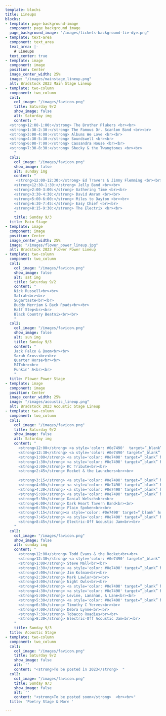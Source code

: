 ```yaml
---
template: blocks
title: Lineups
blocks:
- template: page-background-image
  component: page_background_image
  page_background_image: "/images/tickets-background-tie-dye.png"
- template: text-area
  component: text_area
  text_area: |-
    # Lineups
  text_center: true
- template: image
  component: image
  position: Center
  image_center_width: 25%
  image: "/images/mainstage_lineup.png"
  alt: Bradstock 2023 Main Stage Lineup
- template: two-column
  component: two_column
  col1:
    col_image: "/images/favicon.png"
    title: Saturday 9/2
    show_image: false
    alt: Saturday img
    content: "
  <strong>12:00-1:00:</strong> The Brother Plukers <br><br>
  <strong>1:30-2:30:</strong> The Famous Dr. Scanlon Band <br><br>
  <strong>3:00-4:00:</strong> Albums We Love <br><br>
  <strong>4:30-5:30:</strong> Soundswell <br><br>
  <strong>6:00-7:00:</strong> Cassandra House <br><br>
  <strong>7:30-8:30:</strong> Shecky & the Twangtones <br><br>
    "
  col2:
    col_image: "/images/favicon.png"
    show_image: false
    alt: sunday img
    content: "
     <strong>12:00-12:30:</strong> Ed Travers & Jimmy Flemming <br><br>
    <strong>12:30-1:30:</strong> Jelly Band <br><br>
    <strong>2:00-3:00:</strong> Gathering Time <br><br>
    <strong>3:30-4:30:</strong> David Amram <br><br>
    <strong>5:00-6:00:</strong> Miles to Dayton <br><br>
    <strong>6:30-7:45:</strong> Easy Chief <br><br>
    <strong>8:15-9:30:</strong> The Electrix <br><br>
    "
    title: Sunday 9/3
  title: Main Stage
- template: image
  component: image
  position: Center
  image_center_width: 25%
  image: "/images/flower_power_lineup.jpg"
  alt: Bradstock 2023 Flower Power Lineup
- template: two-column
  component: two_column
  col1:
    col_image: "/images/favicon.png"
    show_image: false
    alt: sat img
    title: Saturday 9/2
    content: "
    Nick Russell<br><br>
    Safrah<br><br>
    Sugartaste<br><br>
    Buddy Merriam & Back Roads<br><br>
    Half Step<br><br>
    Black Country Beatnix<br><br>
    "
  col2:
    col_image: "/images/favicon.png"
    show_image: false
    alt: sun img
    title: Sunday 9/3
    content: "
    Jack Falco & Boom<br><br>
    Sarah Gross<br><br>
    Quarter Horse<br><br>
    MJT<br><br>
    Funkin' A<br><br>
    "
  title: Flower Power Stage
- template: image
  component: image
  position: Center
  image_center_width: 25%
  image: "/images/acoustic_lineup.png"
  alt: Bradstock 2023 Acoustic Stage Lineup
- template: two-column
  component: two_column
  col1:
    col_image: "/images/favicon.png"
    title: Saturday 9/2
    show_image: false
    alt: Saturday img
    content: "
      <strong>12:00</strong> <a style='color: #0e7490'  target=”_blank” href='https://www.facebook.com/BrooklynTim'>Brooklyn Tim</a><br><br>
      <strong>12:30</strong> <a style='color: #0e7490' target=”_blank” href='https://deannahudsonmusic.com/'>Deanna Hudson</a><br><br>
      <strong>1:00</strong> <a style='color: #0e7490' target=”_blank” href='https://www.bryangallo.com/'>Bryan Gallo</a><br><br>
      <strong>1:30</strong> <a style='color: #0e7490' target=”_blank” href='https://www.davechristianmusic.com/'>Dave Christian</a><br><br>
      <strong>2:00</strong> KC Tribute<br><br>
      <strong>2:45</strong> Rocket & the Launchers<br><br>
      
      <strong>3:15</strong> <a style='color: #0e7490' target=”_blank” href='https://whoarethoseguys.com/'>Who are those Guys?</a><br><br>
      <strong>4:00</strong> <a style='color: #0e7490' target=”_blank” href='https://www.facebook.com/profile.php?id=100082983092258'>Karin Wagner</a><br><br>
      <strong>4:30</strong> <a style='color: #0e7490' target=”_blank” href='https://www.Imbibethevibemusic.com'>Imbibe the Vibe</a><br><br>
      <strong>5:00</strong> <a style='color: #0e7490' target=”_blank” href='https://fb.watch/l2jHmehE4n/ '>Mike Kelly</a><br><br>
      <strong>5:30</strong> Danial Welsch<br><br>
      <strong>6:00</strong> Dark Heart Tavern Band<br><br>
      <strong>6:30</strong> Plain Spoken<br><br>
      <strong>7:15</strong><a style='color: #0e7490' target=”_blank” href='https://soundcloud.com/ted-cremer'>Ted Cremer & Son</a><br><br>
      <strong>7:45</strong> <a style='color: #0e7490' target=”_blank” href='https://freegrassunion.org/'>Free Grass Union</a><br><br>
      <strong>8:45</strong> Electric-Off Acoustic Jam<br><br>
    "
  col2:
    col_image: "/images/favicon.png"
    show_image: false
    alt: sunday img
    content: "
      <strong>12:00</strong> Todd Evans & the Rocket<br><br>
      <strong>12:30</strong> <a style='color: #0e7490' target=”_blank” href='https://www.tobytoby.com/'>Toby Tobias Ensemble</a><br><br>
      <strong>1:00</strong> Steve Mall<br><br>
      <strong>1:30</strong> <a style='color: #0e7490' target=”_blank” href='https://trailerparkgigolos.wixsite.com/gigolos'>Trailer Park Gigolos</a><br><br>
      <strong>2:00</strong> Jim Kolman<br><br>
      <strong>2:30</strong> Mark Lawlor<br><br>
      <strong>3:00</strong> Night Owls<br><br>
      <strong>4:00</strong> <a style='color: #0e7490' target=”_blank” href='https://www.dropbox.com/s/j513fjahvbzxoj4/IMG_5614.MOV?dl=0'>Leah Kay & Friends</a><br><br>
      <strong>4:30</strong> <a style='color: #0e7490' target=”_blank” href='https://www.facebook.com/MelanieMorinMusic/'>Melanie Morin</a><br><br>
      <strong>5:00</strong> Levine, Lanahan, & Lane<br><br>
      <strong>5:30</strong> <a style='color: #0e7490' target=”_blank” href='https://www.grandfolkrailroad.com'>Grand Folk Railroad</a><br><br>
      <strong>6:30</strong> Timothy C Yerves<br><br>
      <strong>7:00</strong> Debra Lynne<br><br>
      <strong>7:30</strong> Tobacco Roadies<br><br>
      <strong>8:30</strong> Electric-Off Acoustic Jam<br><br>
    "
    title: Sunday 9/3
  title: Acoustic Stage
- template: two-column
  component: two_column
  col1:
    col_image: "/images/favicon.png"
    title: Saturday 9/2
    show_image: false
    alt: ''
    content: "<strong>To be posted in 2023</strong>  "
  col2:
    col_image: "/images/favicon.png"
    title: Sunday 9/3
    show_image: false
    alt: ''
    content: "<strong>To be posted soon</strong>  <br><br>"
  title: 'Poetry Stage & More '

---
```


